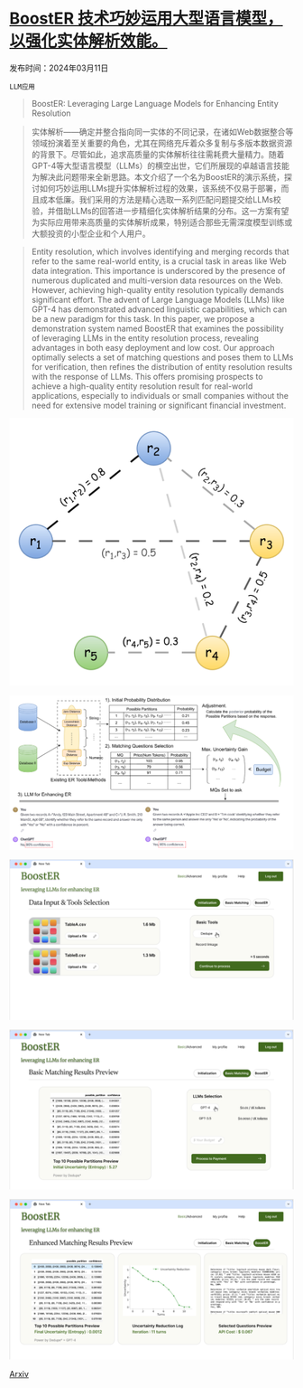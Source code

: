 # [BoostER 技术巧妙运用大型语言模型，以强化实体解析效能。](https://arxiv.org/abs/2403.06434)

发布时间：2024年03月11日

`LLM应用`

> BoostER: Leveraging Large Language Models for Enhancing Entity Resolution

> 实体解析——确定并整合指向同一实体的不同记录，在诸如Web数据整合等领域扮演着至关重要的角色，尤其在网络充斥着众多复制与多版本数据资源的背景下。尽管如此，追求高质量的实体解析往往需耗费大量精力。随着GPT-4等大型语言模型（LLMs）的横空出世，它们所展现的卓越语言技能为解决此问题带来全新思路。本文介绍了一个名为BoostER的演示系统，探讨如何巧妙运用LLMs提升实体解析过程的效果，该系统不仅易于部署，而且成本低廉。我们采用的方法是精心选取一系列匹配问题提交给LLMs校验，并借助LLMs的回答进一步精细化实体解析结果的分布。这一方案有望为实际应用带来高质量的实体解析成果，特别适合那些无需深度模型训练或大额投资的小型企业和个人用户。

> Entity resolution, which involves identifying and merging records that refer to the same real-world entity, is a crucial task in areas like Web data integration. This importance is underscored by the presence of numerous duplicated and multi-version data resources on the Web. However, achieving high-quality entity resolution typically demands significant effort. The advent of Large Language Models (LLMs) like GPT-4 has demonstrated advanced linguistic capabilities, which can be a new paradigm for this task. In this paper, we propose a demonstration system named BoostER that examines the possibility of leveraging LLMs in the entity resolution process, revealing advantages in both easy deployment and low cost. Our approach optimally selects a set of matching questions and poses them to LLMs for verification, then refines the distribution of entity resolution results with the response of LLMs. This offers promising prospects to achieve a high-quality entity resolution result for real-world applications, especially to individuals or small companies without the need for extensive model training or significant financial investment.

![BoostER 技术巧妙运用大型语言模型，以强化实体解析效能。](../../../paper_images/2403.06434/x1.png)

![BoostER 技术巧妙运用大型语言模型，以强化实体解析效能。](../../../paper_images/2403.06434/x2.png)

![BoostER 技术巧妙运用大型语言模型，以强化实体解析效能。](../../../paper_images/2403.06434/page1.jpg)

![BoostER 技术巧妙运用大型语言模型，以强化实体解析效能。](../../../paper_images/2403.06434/page2.jpg)

![BoostER 技术巧妙运用大型语言模型，以强化实体解析效能。](../../../paper_images/2403.06434/page3.jpg)

[Arxiv](https://arxiv.org/abs/2403.06434)